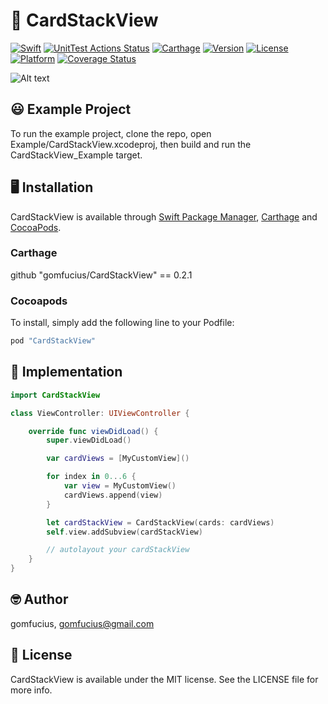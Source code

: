 
# 🎴 CardStackView

[![Swift](https://img.shields.io/badge/swift-5.0-brightgreen.svg?style=flat)](https://swift.org)
[![UnitTest Actions Status](https://github.com/gomfucius/CardStackView/workflows/test/badge.svg)](https://github.com/gomfucius/CardStackView/actions)
[![Carthage](https://img.shields.io/badge/Carthage-✔-f2a77e.svg?style=flat)](https://github.com/Carthage/Carthage)
[![Version](https://img.shields.io/cocoapods/v/CardStackView.svg?style=flat)](http://cocoapods.org/pods/CardStackView)
[![License](https://img.shields.io/cocoapods/l/CardStackView.svg?style=flat)](http://cocoapods.org/pods/CardStackView)
[![Platform](https://img.shields.io/cocoapods/p/CardStackView.svg?style=flat)](http://cocoapods.org/pods/CardStackView)
[![Coverage Status](https://coveralls.io/repos/github/gomfucius/CardStackView/badge.svg?branch=master)](https://coveralls.io/github/gomfucius/CardStackView?branch=master)

![Alt text](/Example/example.gif?raw=true "CardStackView example gif")

## 😃 Example Project

To run the example project, clone the repo, open Example/CardStackView.xcodeproj, then build and run the CardStackView_Example target.

## 🖥 Installation

CardStackView is available through [Swift Package Manager](https://developer.apple.com/documentation/swift_packages), [Carthage](https://github.com/Carthage/Carthage) and [CocoaPods](https://cocoapods.org).

### Carthage

github "gomfucius/CardStackView" == 0.2.1

### Cocoapods

To install, simply add the following line to your Podfile:

```ruby
pod "CardStackView"
```

## 🤔 Implementation

```swift
import CardStackView

class ViewController: UIViewController {

    override func viewDidLoad() {
        super.viewDidLoad()

        var cardViews = [MyCustomView]()

        for index in 0...6 {
            var view = MyCustomView()
            cardViews.append(view)
        }

        let cardStackView = CardStackView(cards: cardViews)
        self.view.addSubview(cardStackView)

        // autolayout your cardStackView
    }
}
```

## 🤓 Author

gomfucius, gomfucius@gmail.com

## 📄 License

CardStackView is available under the MIT license. See the LICENSE file for more info.
